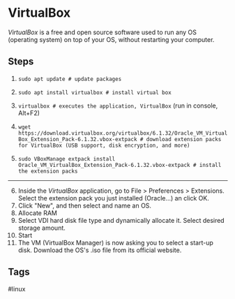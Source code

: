 # VirtualBox

*VirtualBox* is a free and open source software used to run any OS (operating system) on top of your OS, without restarting your computer.  

## Steps
1. `sudo apt update # update packages ` 
2. `sudo apt install virtualbox # install virtual box`
3. `virtualbox # executes the application, VirtualBox` (run in console, Alt+F2)  

4. `wget https://download.virtualbox.org/virtualbox/6.1.32/Oracle_VM_VirtualBox_Extension_Pack-6.1.32.vbox-extpack # download extension packs for VirtualBox (USB support, disk encryption, and more)`   
5. `sudo VBoxManage extpack install Oracle_VM_VirtualBox_Extension_Pack-6.1.32.vbox-extpack # install the extension packs` 
---
6. Inside the *VirtualBox* application, go to File > Preferences > Extensions. Select the extension pack you just installed (Oracle...) an click OK.  
7. Click "New", and then select and name an OS.  
8. Allocate RAM  
9. Select VDI hard disk file type and dynamically allocate it. Select desired storage amount.  
10. Start
11. The VM (VirtualBox Manager) is now asking you to select a start-up disk. Download the OS's .iso file from its official website.  

## Tags
#linux
